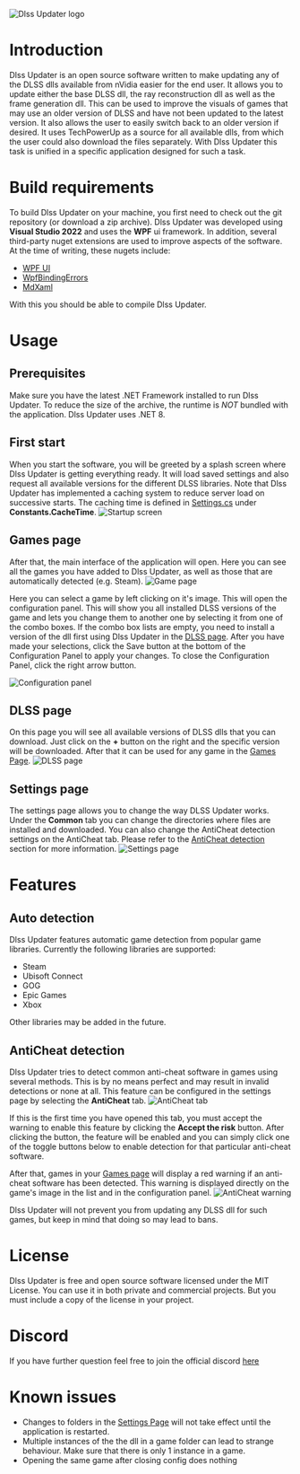 ![Dlss Updater logo](docs/images/DLSS_Updater_Logo.png)

# Introduction

Dlss Updater is an open source software written to make updating any of the DLSS dlls available from nVidia easier for the end user. It allows you to update either the base DLSS dll, the ray reconstruction dll as well as the frame generation dll. This can be used to improve the visuals of games that may use an older version of DLSS and have not been updated to the latest version.
It also allows the user to easily switch back to an older version if desired. It uses TechPowerUp as a source for all available dlls, from which the user could also download the files separately. With Dlss Updater this task is unified in a specific application designed for such a task.

# Build requirements
To build Dlss Updater on your machine, you first need to check out the git repository (or download a zip archive). Dlss Updater was developed using **Visual Studio 2022** and uses the **WPF** ui framework.  In addition, several third-party nuget extensions are used to improve aspects of the software.
At the time of writing, these nugets include:
* [WPF UI](https://github.com/lepoco/wpfui)
* [WpfBindingErrors](https://github.com/bblanchon/WpfBindingErrors)
* [MdXaml](https://github.com/whistyun/MdXaml)

With this you should be able to compile Dlss Updater.

# Usage
## Prerequisites
Make sure you have the latest .NET Framework installed to run Dlss Updater. To reduce the size of the archive, the runtime is _NOT_ bundled with the application. Dlss Updater uses .NET 8.

## First start
When you start the software, you will be greeted by a splash screen where Dlss Updater is getting everything ready. It will load saved settings and also request all available versions for the different DLSS libraries. Note that Dlss Updater has implemented a caching system to reduce server load on successive starts. The caching time is defined in [Settings.cs](Settings.cs) under **Constants.CacheTime**.
![Startup screen](docs/images/splashcreen.png)

## Games page
After that, the main interface of the application will open. Here you can see all the games you have added to Dlss Updater, as well as those that are automatically detected (e.g. Steam).
![Game page](docs/images/games_page.png)

Here you can select a game by left clicking on it's image. This will open the configuration panel. This will show you all installed DLSS versions of the game and lets you change them to another one by selecting it from one of the combo boxes. If the combo box lists are empty, you need to install a version of the dll first using Dlss Updater in the [DLSS page](#dlss-page). After you have made your selections, click the Save button at the bottom of the Configuration Panel to apply your changes. To close the Configuration Panel, click the right arrow button.

![Configuration panel](docs/images/config_panel.png)

## DLSS page
On this page you will see all available versions of DLSS dlls that you can download. Just click on the **+** button on the right and the specific version will be downloaded. After that it can be used for any game in the [Games Page](#games-page).
![DLSS page](docs/images/dlss_page.png)

## Settings page
The settings page allows you to change the way DLSS Updater works. Under the **Common** tab you can change the directories where files are installed and downloaded. 
You can also change the AntiCheat detection settings on the AntiCheat tab. Please refer to the [AntiCheat detection](#anticheat-detection) section for more information.
![Settings page](docs/images/settings_page.png)

# Features

## Auto detection
Dlss Updater features automatic game detection from popular game libraries. Currently the following libraries are supported:
* Steam
* Ubisoft Connect
* GOG
* Epic Games
* Xbox

Other libraries may be added in the future.

## AntiCheat detection
Dlss Updater tries to detect common anti-cheat software in games using several methods. This is by no means perfect and may result in invalid detections or none at all. This feature can be configured in the settings page by selecting the **AntiCheat** tab.
![AntiCheat tab](docs/images/anticheat.png)

If this is the first time you have opened this tab, you must accept the warning to enable this feature by clicking the **Accept the risk** button. After clicking the button, the feature will be enabled and you can simply click one of the toggle buttons below to enable detection for that particular anti-cheat software.

After that, games in your [Games page](#games-page) will display a red warning if an anti-cheat software has been detected. This warning is displayed directly on the game's image in the list and in the configuration panel.
![AntiCheat warning](docs/images/anticheat_warning.png)

Dlss Updater will not prevent you from updating any DLSS dll for such games, but keep in mind that doing so may lead to bans. 

# License
Dlss Updater is free and open source software licensed under the MIT License. You can use it in both private and commercial projects. But you must include a copy of the license in your project.

# Discord
If you have further question feel free to join the official discord [here](https://discord.gg/WShdqSDSvu)

# Known issues
* Changes to folders in the [Settings Page](#settings-page) will not take effect until the application is restarted.
* Multiple instances of the the dll in a game folder can lead to strange behaviour. Make sure that there is only 1 instance in a game.
* Opening the same game after closing config does nothing
